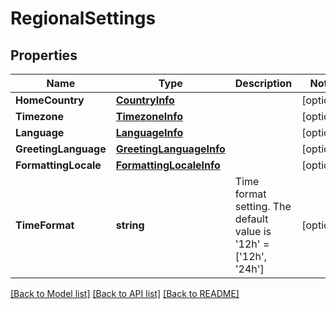 # RegionalSettings

## Properties

Name | Type | Description | Notes
------------ | ------------- | ------------- | -------------
**HomeCountry** | [**CountryInfo**](CountryInfo.md) |  | [optional] 
**Timezone** | [**TimezoneInfo**](TimezoneInfo.md) |  | [optional] 
**Language** | [**LanguageInfo**](LanguageInfo.md) |  | [optional] 
**GreetingLanguage** | [**GreetingLanguageInfo**](GreetingLanguageInfo.md) |  | [optional] 
**FormattingLocale** | [**FormattingLocaleInfo**](FormattingLocaleInfo.md) |  | [optional] 
**TimeFormat** | **string** | Time format setting. The default value is &#39;12h&#39; &#x3D; [&#39;12h&#39;, &#39;24h&#39;] | [optional] 

[[Back to Model list]](../README.md#documentation-for-models) [[Back to API list]](../README.md#documentation-for-api-endpoints) [[Back to README]](../README.md)


